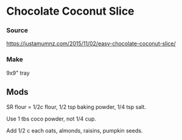 # Chocolate Coconut Slice

### Source

https://justamumnz.com/2015/11/02/easy-chocolate-coconut-slice/

### Make

9x9" tray

## Mods

SR flour = 1/2c flour, 1/2 tsp baking powder, 1/4 tsp salt.

Use 1 tbs coco powder, not 1/4 cup.

Add 1/2 c each oats, almonds, raisins, pumpkin seeds.
